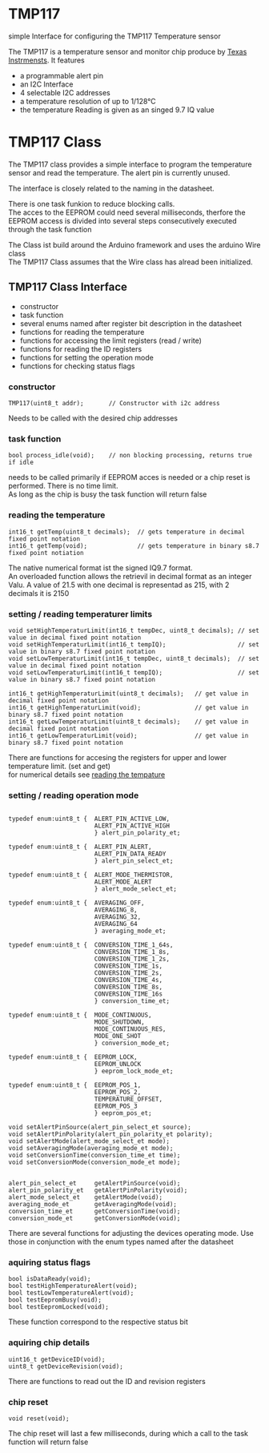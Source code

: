 # TMP117
simple Interface for configuring the TMP117 Temperature sensor

The TMP117 is a temperature sensor and monitor chip produce by [Texas Instrmensts](https:www.ti.com).
It features 
- a programmable alert pin
- an I2C Interface
- 4 selectable I2C addresses
- a temperature resolution of up to 1/128°C
- the temperature Reading is given as an singed 9.7 IQ value

# TMP117 Class
The TMP117 class provides a simple interface to program the temperature sensor and read the temperature.
The alert pin is currently unused.

The interface is closely related to the naming in the datasheet.

There is one task funkion to reduce blocking calls.  
The acces to the EEPROM could need several milliseconds, therfore the EEPROM access is divided into several steps consecutively executed through the task function

The Class ist build around the Arduino framework and uses the arduino Wire class  
The TMP117 Class assumes that the Wire class has alread been initialized.

## TMP117 Class Interface
- constructor
- task function
- several enums named after register bit description in the datasheet
- functions for reading the temperature 
- functions for accessing the limit registers (read / write)
- functions for reading the ID registers
- functions for setting the operation mode
- functions for checking status flags


### constructor
```
TMP117(uint8_t addr);		// Constructor with i2c address
```
Needs to be called with the desired chip addresses

### task function
```
bool process_idle(void);	// non blocking processing, returns true if idle
```
needs to be called primarily if EEPROM acces is needed or a chip reset is performed.
There is no time limit.  
As long as the chip is busy the task function will return false

### reading the temperature
```
int16_t getTemp(uint8_t decimals);	// gets temperature in decimal fixed point notation
int16_t getTemp(void);				// gets temperature in binary s8.7 fixed point notiation
```
The native numerical format ist the signed IQ9.7 format.  
An overloaded function allows the retrievil in decimal format as an integer Valu. A value of 21.5 with one decimal is representad as 215, with 2 decimals it is 2150

### setting / reading temperaturer limits
```
void setHighTemperaturLimit(int16_t tempDec, uint8_t decimals);	// set value in decimal fixed point notation
void setHighTemperaturLimit(int16_t tempIQ);					// set value in binary s8.7 fixed point notation
void setLowTemperaturLimit(int16_t tempDec, uint8_t decimals);	// set value in decimal fixed point notation
void setLowTemperaturLimit(int16_t tempIQ);						// set value in binary s8.7 fixed point notation

int16_t getHighTemperaturLimit(uint8_t decimals);	// get value in decimal fixed point notation
int16_t getHighTemperaturLimit(void);				// get value in binary s8.7 fixed point notation 						
int16_t getLowTemperaturLimit(uint8_t decimals);	// get value in decimal fixed point notation
int16_t getLowTemperaturLimit(void);                // get value in binary s8.7 fixed point notation
```
There are functions for accesing the registers for upper and lower temperature limit. (set and get)  
for numerical details see [reading the tempature](#reading-the-temperature)  


### setting / reading operation mode
```

typedef enum:uint8_t {	ALERT_PIN_ACTIVE_LOW,
						ALERT_PIN_ACTIVE_HIGH 
						} alert_pin_polarity_et;

typedef enum:uint8_t {	ALERT_PIN_ALERT,
						ALERT_PIN_DATA_READY 
						} alert_pin_select_et;

typedef enum:uint8_t {	ALERT_MODE_THERMISTOR,
						ALERT_MODE_ALERT 
						} alert_mode_select_et;

typedef enum:uint8_t {	AVERAGING_OFF,
						AVERAGING_8,
						AVERAGING_32,
						AVERAGING_64
						} averaging_mode_et;

typedef enum:uint8_t {	CONVERSION_TIME_1_64s,
						CONVERSION_TIME_1_8s,
						CONVERSION_TIME_1_2s,
						CONVERSION_TIME_1s,
						CONVERSION_TIME_2s,
						CONVERSION_TIME_4s,
						CONVERSION_TIME_8s,
						CONVERSION_TIME_16s
						} conversion_time_et;
						
typedef enum:uint8_t {	MODE_CONTINUOUS,
						MODE_SHUTDOWN,
						MODE_CONTINUOUS_RES,
						MODE_ONE_SHOT
						} conversion_mode_et;

typedef enum:uint8_t {	EEPROM_LOCK,
						EEPROM_UNLOCK
						} eeprom_lock_mode_et;

typedef enum:uint8_t {  EEPROM_POS_1,
						EEPROM_POS_2,
						TEMPERATURE_OFFSET,
						EEPROM_POS_3 
						} eeprom_pos_et;

void setAlertPinSource(alert_pin_select_et source);
void setAlertPinPolarity(alert_pin_polarity_et polarity);
void setAlertMode(alert_mode_select_et mode);
void setAveragingMode(averaging_mode_et mode);
void setConversionTime(conversion_time_et time);
void setConversionMode(conversion_mode_et mode);


alert_pin_select_et 	getAlertPinSource(void);
alert_pin_polarity_et 	getAlertPinPolarity(void);
alert_mode_select_et 	getAlertMode(void);
averaging_mode_et		getAveragingMode(void);
conversion_time_et		getConversionTime(void);
conversion_mode_et		getConversionMode(void);
```
There are several functions for adjusting the devices operating mode. Use those in conjunction with the enum types named after the datasheet

### aquiring status flags
```
bool isDataReady(void);
bool testHighTemperatureAlert(void);
bool testLowTemperatureAlert(void);
bool testEepromBusy(void);
bool testEepromLocked(void);
```
These function correspond to the respective status bit

### aquiring chip details
```
uint16_t getDeviceID(void);
uint8_t getDeviceRevision(void);
```
There are functions to read out the  ID and revision registers

### chip reset
```
void reset(void);
```
The chip reset will last a few milliseconds, during which a call to the task function will return false
